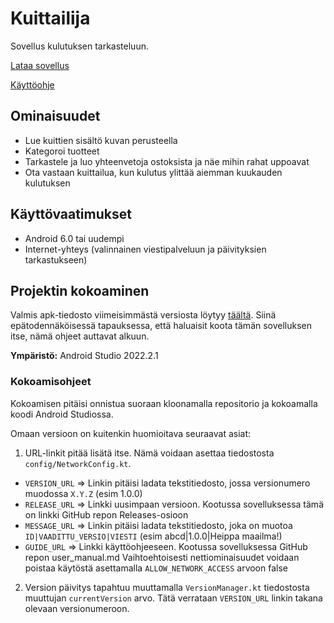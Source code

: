 # Kuittailija
Sovellus kulutuksen tarkasteluun.

[Lataa sovellus](https://github.com/Polystyreeni/BudgetHelp/releases/)

[Käyttöohje](https://github.com/Polystyreeni/BudgetHelp/blob/main/user_manual.md)

## Ominaisuudet
- Lue kuittien sisältö kuvan perusteella
- Kategoroi tuotteet
- Tarkastele ja luo yhteenvetoja ostoksista ja näe mihin rahat uppoavat
- Ota vastaan kuittailua, kun kulutus ylittää aiemman kuukauden kulutuksen

## Käyttövaatimukset
- Android 6.0 tai uudempi
- Internet-yhteys (valinnainen viestipalveluun ja päivityksien tarkastukseen)


## Projektin kokoaminen
Valmis apk-tiedosto viimeisimmästä versiosta löytyy [täältä](https://github.com/Polystyreeni/BudgetHelp/releases/). Siinä epätodennäköisessä tapauksessa, että haluaisit koota tämän sovelluksen itse, nämä ohjeet auttavat alkuun.

**Ympäristö:**
Android Studio 2022.2.1

### Kokoamisohjeet
Kokoamisen pitäisi onnistua suoraan kloonamalla repositorio ja kokoamalla koodi Android Studiossa.

Omaan versioon on kuitenkin huomioitava seuraavat asiat:
1. URL-linkit pitää lisätä itse. Nämä voidaan asettaa tiedostosta `config/NetworkConfig.kt`.
  - `VERSION_URL` => Linkin pitäisi ladata tekstitiedosto, jossa versionumero muodossa `X.Y.Z` (esim 1.0.0)
  - `RELEASE_URL` => Linkki uusimpaan versioon. Kootussa sovelluksessa tämä on linkki GitHub repon Releases-osioon
  - `MESSAGE_URL` => Linkin pitäisi ladata tekstitiedosto, joka on muotoa `ID|VAADITTU_VERSIO|VIESTI` (esim abcd|1.0.0|Heippa maailma!)
  - `GUIDE_URL` => Linkki käyttöohjeeseen. Kootussa sovelluksessa GitHub repon user_manual.md
  Vaihtoehtoisesti nettiominaisuudet voidaan poistaa käytöstä asettamalla `ALLOW_NETWORK_ACCESS` arvoon false
2. Version päivitys tapahtuu muuttamalla `VersionManager.kt` tiedostosta muuttujan `currentVersion` arvo. Tätä verrataan `VERSION_URL` linkin takana olevaan versionumeroon. 
